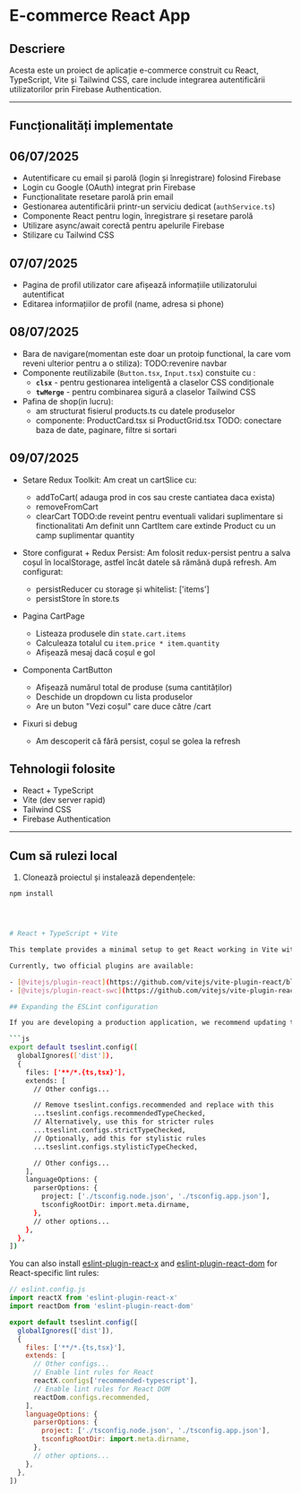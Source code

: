 # E-commerce React App

## Descriere

Acesta este un proiect de aplicație e-commerce construit cu React, TypeScript, Vite și Tailwind CSS, care include integrarea autentificării utilizatorilor prin Firebase Authentication.

---

## Funcționalități implementate
## 06/07/2025

- Autentificare cu email și parolă (login și înregistrare) folosind Firebase  
- Login cu Google (OAuth) integrat prin Firebase  
- Funcționalitate resetare parolă prin email  
- Gestionarea autentificării printr-un serviciu dedicat (`authService.ts`)  
- Componente React pentru login, înregistrare și resetare parolă  
- Utilizare async/await corectă pentru apelurile Firebase  
- Stilizare cu Tailwind CSS  

## 07/07/2025
- Pagina de profil utilizator care afișează informațiile utilizatorului autentificat 
- Editarea informațiilor de profil (name, adresa si phone)
## 08/07/2025
- Bara de navigare(momentan este doar un protoip functional, la care vom reveni ulterior pentru a o stiliza):
  TODO:revenire navbar
- Componente reutilizabile (`Button.tsx`, `Input.tsx`) constuite cu :
  - **`clsx`** - pentru gestionarea inteligentă a claselor CSS condiționale
  - **`twMerge`** - pentru combinarea sigură a claselor Tailwind CSS
- Pafina de shop(in lucru):
  - am structurat fisierul products.ts cu datele produselor
  - componente: ProductCard.tsx si ProductGrid.tsx
  TODO: conectare baza de date, paginare, filtre si sortari

## 09/07/2025
- Setare Redux Toolkit:
  Am creat un cartSlice cu:
  - addToCart( adauga prod in cos sau creste cantiatea daca exista)
  - removeFromCart
  - clearCart
  TODO:de reveint pentru eventuali validari suplimentare si finctionalitati
  Am definit unn CartItem care extinde Product cu un camp suplimentar quantity
- Store configurat + Redux Persist:
  Am folosit redux-persist pentru a salva coșul în localStorage, astfel încât datele să rămână după refresh. Am configurat:
  - persistReducer cu storage și whitelist: ['items']
  - persistStore în store.ts 
- Pagina CartPage
  - Listeaza produsele din `state.cart.items`
  - Calculeaza totalul cu `item.price * item.quantity`
  - Afișează mesaj dacă coșul e gol
- Componenta CartButton
  - Afișează numărul total de produse (suma cantităților)
  - Deschide un dropdown cu lista produselor
  - Are un buton "Vezi coșul" care duce către /cart

- Fixuri si debug
  - Am descoperit că fără persist, coșul se golea la refresh



## Tehnologii folosite

- React + TypeScript  
- Vite (dev server rapid)  
- Tailwind CSS  
- Firebase Authentication  


---

## Cum să rulezi local

1. Clonează proiectul și instalează dependențele:

```bash
npm install




# React + TypeScript + Vite

This template provides a minimal setup to get React working in Vite with HMR and some ESLint rules.

Currently, two official plugins are available:

- [@vitejs/plugin-react](https://github.com/vitejs/vite-plugin-react/blob/main/packages/plugin-react) uses [Babel](https://babeljs.io/) for Fast Refresh
- [@vitejs/plugin-react-swc](https://github.com/vitejs/vite-plugin-react/blob/main/packages/plugin-react-swc) uses [SWC](https://swc.rs/) for Fast Refresh

## Expanding the ESLint configuration

If you are developing a production application, we recommend updating the configuration to enable type-aware lint rules:

```js
export default tseslint.config([
  globalIgnores(['dist']),
  {
    files: ['**/*.{ts,tsx}'],
    extends: [
      // Other configs...

      // Remove tseslint.configs.recommended and replace with this
      ...tseslint.configs.recommendedTypeChecked,
      // Alternatively, use this for stricter rules
      ...tseslint.configs.strictTypeChecked,
      // Optionally, add this for stylistic rules
      ...tseslint.configs.stylisticTypeChecked,

      // Other configs...
    ],
    languageOptions: {
      parserOptions: {
        project: ['./tsconfig.node.json', './tsconfig.app.json'],
        tsconfigRootDir: import.meta.dirname,
      },
      // other options...
    },
  },
])
```

You can also install [eslint-plugin-react-x](https://github.com/Rel1cx/eslint-react/tree/main/packages/plugins/eslint-plugin-react-x) and [eslint-plugin-react-dom](https://github.com/Rel1cx/eslint-react/tree/main/packages/plugins/eslint-plugin-react-dom) for React-specific lint rules:

```js
// eslint.config.js
import reactX from 'eslint-plugin-react-x'
import reactDom from 'eslint-plugin-react-dom'

export default tseslint.config([
  globalIgnores(['dist']),
  {
    files: ['**/*.{ts,tsx}'],
    extends: [
      // Other configs...
      // Enable lint rules for React
      reactX.configs['recommended-typescript'],
      // Enable lint rules for React DOM
      reactDom.configs.recommended,
    ],
    languageOptions: {
      parserOptions: {
        project: ['./tsconfig.node.json', './tsconfig.app.json'],
        tsconfigRootDir: import.meta.dirname,
      },
      // other options...
    },
  },
])
```
